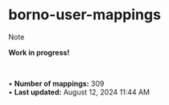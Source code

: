 # borno-user-mappings
> [!NOTE]
> **Work in progress!**

<br>

• **Number of mappings:** 309  
• **Last updated:** August 12, 2024 11:44 AM  
